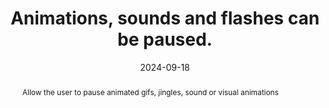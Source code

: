 ---
N: '121'
Rubrique: Images et médias
title: Animations, sounds and flashes can be paused.
abstract: Allow the user to pause animated gifs, jingles, sound or visual animations
categories: ["Images and media"]
agrege: O4121-E032
opquast: '4 121'
indiceebook: '32'
description: "Rule n° 032"
before: "031"
weight: "032"
after: "033"
actif: '1'
layout: rules
date: 2024-09-18
tags: ["Accessibility", ""]
objectif: ["Let the user control the animations when viewing content.", "
Allow step-by-step consultation of sequential animations or sound content.", "
Making content accessible to people with disabilities"]
Meo: ["For visual animation lasting > 5 seconds or sound lasting > 3 seconds, systematically provide the multimedia object with the necessary control means: start, stop, mute or volume.
Do not use animated graphics that are not controllable or partially controllable by the user (animated gif images in particular).

In the OPF metadata, indicate this metadata:
<meta property=schema:accessibilityHazard>noFlashingHazard</meta>
<meta property=schema:accessibilityHazard>noMotionSimulationHazard</meta>
<meta property=schema:accessibilityHazard>noSoundHazard</meta>"]
Controle: ["In each page containing a visual animation or sound:
Check the possibility of stopping the animation, sound or flashing (pause, restart, sound volume if applicable)."
]
epubcheck: false
ace: false
humancheck: true
OPFmetadata: ["schema accessibilityHazard noFlashingHazard", "
chema:accessibilityHazard noMotionSimulationHazard", "
schema:accessibilityHazard noSoundHazard"]
onixmetadata: ""
Source: ["Opquast"]
Referentiel: [""]
steps: ["Conception", "Editorial"]
---